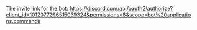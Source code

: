 The invite link for the bot:
https://discord.com/api/oauth2/authorize?client_id=1012077296515039324&permissions=8&scope=bot%20applications.commands


